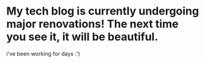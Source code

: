 # My tech blog is currently undergoing major renovations! The next time you see it, it will be beautiful.
i've been working for days :')